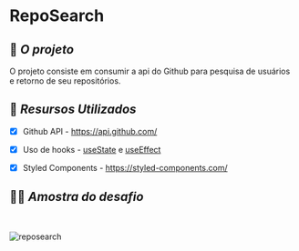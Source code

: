 # **RepoSearch** 

## 🎯 **_O projeto_** 
O projeto consiste em consumir a api do Github para pesquisa de usuários e retorno de seu repositórios.

## 🔗 **_Resursos Utilizados_**

- [x]  Github API  - https://api.github.com/
- [x]  Uso de hooks - [useState](https://pt-br.reactjs.org/docs/hooks-state.html) e [useEffect](https://pt-br.reactjs.org/docs/hooks-effect.html)

- [x]  Styled Components - https://styled-components.com/


## 👩‍💻 **_Amostra do desafio_**
<br>

![reposearch](https://user-images.githubusercontent.com/86025015/135212159-0fd12293-dbba-476a-8afe-a4a33efb0c6c.gif)


<br>
